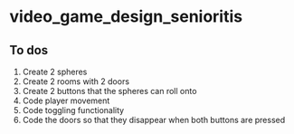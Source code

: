 # video_game_design_senioritis

## To dos

1. Create 2 spheres
2. Create 2 rooms with 2 doors
3. Create 2 buttons that the spheres can roll onto
4. Code player movement
5. Code toggling functionality
6. Code the doors so that they disappear when both buttons are pressed

